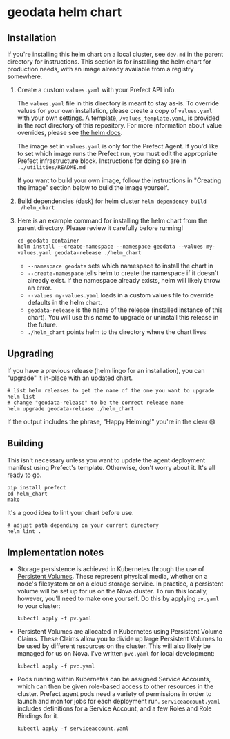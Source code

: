 # geodata helm chart

## Installation

If you're installing this helm chart on a local cluster, see `dev.md` in the parent directory for instructions.
This section is for installing the helm chart for production needs, with an image already available from a registry somewhere.

1. Create a custom `values.yaml` with your Prefect API info.

   The `values.yaml` file in this directory is meant to stay as-is.
   To override values for your own installation, please create a copy of `values.yaml` with your own settings.
   A template, `/values_template.yaml`, is provided in the root directory of this repository.
   For more information about value overrides, please see [the helm docs](https://helm.sh/docs/chart_template_guide/values_files/).

   The image set in `values.yaml` is only for the Prefect Agent.
   If you'd like to set which image runs the Prefect run, you must edit the appropriate Prefect infrastructure block.
   Instructions for doing so are in `../utilities/README.md`

   If you want to build your own image, follow the instructions in "Creating the image" section below to build the image yourself.

2. Build dependencies (dask) for helm cluster
   `helm dependency build ./helm_chart`

3. Here is an example command for installing the helm chart from the parent directory.
   Please review it carefully before running!
   ```shell
   cd geodata-container
   helm install --create-namespace --namespace geodata --values my-values.yaml geodata-release ./helm_chart
   ```
   - `--namespace geodata` sets which namespace to install the chart in
   - `--create-namespace` tells helm to create the namespace if it doesn't already exist. If the namespace already exists, helm will likely throw an error.
   - `--values my-values.yaml` loads in a custom values file to override defaults in the helm chart.
   - `geodata-release` is the name of the release (installed instance of this chart). You will use this name to upgrade or uninstall this release in the future.
   - `./helm_chart` points helm to the directory where the chart lives


## Upgrading

If you have a previous release (helm lingo for an installation), you can "upgrade" it in-place with an updated chart.
```shell
# list helm releases to get the name of the one you want to upgrade
helm list
# change "geodata-release" to be the correct release name
helm upgrade geodata-release ./helm_chart
```
If the output includes the phrase, "Happy Helming!" you're in the clear :smile:


## Building

This isn't necessary unless you want to update the agent deployment manifest using Prefect's template.
Otherwise, don't worry about it. It's all ready to go.
```shell
pip install prefect
cd helm_chart
make
```

It's a good idea to lint your chart before use.
```shell
# adjust path depending on your current directory
helm lint .
```


## Implementation notes

- Storage persistence is achieved in Kubernetes through the use of [Persistent Volumes](https://kubernetes.io/docs/concepts/storage/persistent-volumes/).
  These represent physical media, whether on a node's filesystem or on a cloud storage service.
  In practice, a persistent volume will be set up for us on the Nova cluster.
  To run this locally, however, you'll need to make one yourself.
  Do this by applying `pv.yaml` to your cluster:
  ```shell
  kubectl apply -f pv.yaml
  ```

- Persistent Volumes are allocated in Kubernetes using Persistent Volume Claims.
  These Claims allow you to divide up large Persistent Volumes to be used by different resources on the cluster.
  This will also likely be managed for us on Nova.
  I've written `pvc.yaml` for local development:
  ```shell
  kubectl apply -f pvc.yaml
  ```

- Pods running within Kubernetes can be assigned Service Accounts, which can then be given role-based access to other resources in the cluster.
  Prefect agent pods need a variety of permissions in order to launch and monitor jobs for each deployment run.
  `serviceaccount.yaml` includes definitions for a Service Account, and a few Roles and Role Bindings for it.
  ```shell
  kubectl apply -f serviceaccount.yaml
  ```

